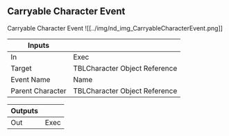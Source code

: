 ## Carryable Character Event
Carryable Character Event
![[../img/nd_img_CarryableCharacterEvent.png]]

|Inputs||
|--|--|
| In | Exec |
| Target | TBLCharacter Object Reference |
| Event Name | Name |
| Parent Character | TBLCharacter Object Reference |

|Outputs||
|--|--|
| Out | Exec |
